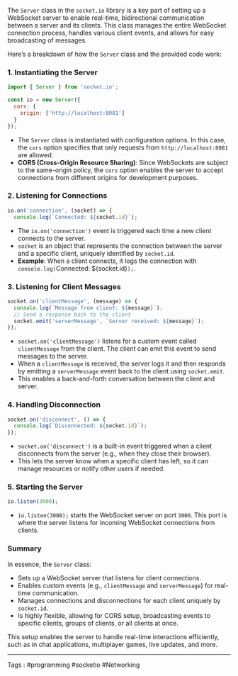 The `Server` class in the `socket.io` library is a key part of setting up a WebSocket server to enable real-time, bidirectional communication between a server and its clients. This class manages the entire WebSocket connection process, handles various client events, and allows for easy broadcasting of messages.

Here’s a breakdown of how the `Server` class and the provided code work:

### 1. **Instantiating the Server**
```javascript
import { Server } from 'socket.io';

const io = new Server({
  cors: {
    origin: ['http://localhost:8081']
  }
});
```
- The `Server` class is instantiated with configuration options. In this case, the `cors` option specifies that only requests from `http://localhost:8081` are allowed.
- **CORS (Cross-Origin Resource Sharing)**: Since WebSockets are subject to the same-origin policy, the `cors` option enables the server to accept connections from different origins for development purposes.

### 2. **Listening for Connections**
```javascript
io.on('connection', (socket) => {
  console.log(`Connected: ${socket.id}`);
```
- The `io.on('connection')` event is triggered each time a new client connects to the server. 
- `socket` is an object that represents the connection between the server and a specific client, uniquely identified by `socket.id`.
- **Example**: When a client connects, it logs the connection with `console.log(`Connected: ${socket.id}`);`.

### 3. **Listening for Client Messages**
```javascript
socket.on('clientMessage', (message) => {
  console.log(`Message from client: ${message}`);
  // Send a response back to the client
  socket.emit('serverMessage', `Server received: ${message}`);
});
```
- `socket.on('clientMessage')` listens for a custom event called `clientMessage` from the client. The client can emit this event to send messages to the server.
- When a `clientMessage` is received, the server logs it and then responds by emitting a `serverMessage` event back to the client using `socket.emit`.
- This enables a back-and-forth conversation between the client and server.

### 4. **Handling Disconnection**
```javascript
socket.on('disconnect', () => {
  console.log(`Disconnected: ${socket.id}`);
});
```
- `socket.on('disconnect')` is a built-in event triggered when a client disconnects from the server (e.g., when they close their browser).
- This lets the server know when a specific client has left, so it can manage resources or notify other users if needed.

### 5. **Starting the Server**
```javascript
io.listen(3000);
```
- `io.listen(3000);` starts the WebSocket server on port `3000`. This port is where the server listens for incoming WebSocket connections from clients.

### Summary
In essence, the `Server` class:
- Sets up a WebSocket server that listens for client connections.
- Enables custom events (e.g., `clientMessage` and `serverMessage`) for real-time communication.
- Manages connections and disconnections for each client uniquely by `socket.id`.
- Is highly flexible, allowing for CORS setup, broadcasting events to specific clients, groups of clients, or all clients at once.

This setup enables the server to handle real-time interactions efficiently, such as in chat applications, multiplayer games, live updates, and more.

___

Tags : #programming #socketio #Networking 